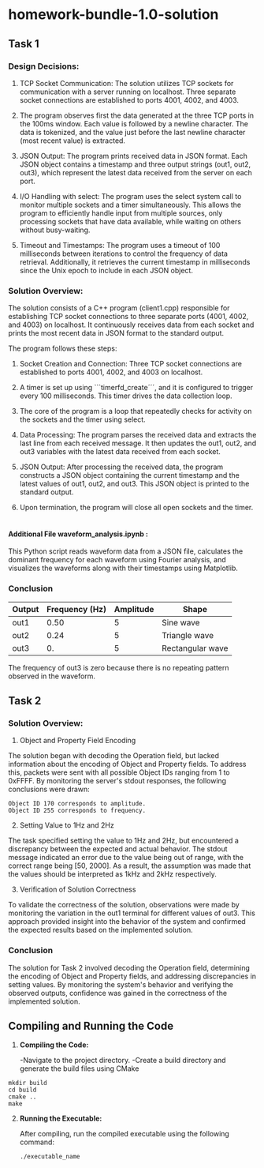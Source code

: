 # homework-bundle-1.0-solution
## Task 1
### Design Decisions:

1. TCP Socket Communication: The solution utilizes TCP sockets for communication with a server running on localhost. Three separate socket connections are established to ports 4001, 4002, and 4003.

2. The program observes first the data generated at the three TCP ports in the 100ms window. Each value is followed by a newline character. The data is tokenized, and the value just before the last newline character (most recent value) is extracted.

3. JSON Output: The program prints received data in JSON format. Each JSON object contains a timestamp and three output strings (out1, out2, out3), which represent the latest data received from the server on each port.

4. I/O Handling with select: The program uses the select system call to monitor multiple sockets and a timer simultaneously. This allows the program to efficiently handle input from multiple sources, only processing sockets that have data available, while waiting on others without busy-waiting.

5. Timeout and Timestamps: The program uses a timeout of 100 milliseconds between iterations to control the frequency of data retrieval. Additionally, it retrieves the current timestamp in milliseconds since the Unix epoch to include in each JSON object.

### Solution Overview:

The solution consists of a C++ program (client1.cpp) responsible for establishing TCP socket connections to three separate ports (4001, 4002, and 4003) on localhost. It continuously receives data from each socket and prints the most recent data in JSON format to the standard output.

The program follows these steps:

1. Socket Creation and Connection: Three TCP socket connections are established to ports 4001, 4002, and 4003 on localhost.

2. A timer is set up using ```timerfd_create´´´, and it is configured to trigger every 100 milliseconds. This timer drives the data collection loop.

3. The core of the program is a loop that repeatedly checks for activity on the sockets and the timer using select.

4. Data Processing: The program parses the received data and extracts the last line from each received message. It then updates the out1, out2, and out3 variables with the latest data received from each socket.

5. JSON Output: After processing the received data, the program constructs a JSON object containing the current timestamp and the latest values of out1, out2, and out3. This JSON object is printed to the standard output.

6. Upon termination, the program will close all open sockets and the timer.

#### <br> Additional File waveform_analysis.ipynb : <br>
This Python script reads waveform data from a JSON file, calculates the dominant frequency for each waveform using Fourier analysis, and visualizes the waveforms along with their timestamps using Matplotlib.

### Conclusion
| Output | Frequency (Hz)   | Amplitude | Shape           |
|--------|------------------|-----------|-----------------|
| out1   | 0.50             | 5         | Sine wave       |
| out2   | 0.24             | 5         | Triangle wave   |
| out3   | 0.               | 5         | Rectangular wave|

The frequency of out3 is zero because there is no repeating pattern observed in the waveform.

## Task 2
### Solution Overview:
1. Object and Property Field Encoding

The solution began with decoding the Operation field, but lacked information about the encoding of Object and Property fields. To address this, packets were sent with all possible Object IDs ranging from 1 to 0xFFFF. By monitoring the server's stdout responses, the following conclusions were drawn:

    Object ID 170 corresponds to amplitude.
    Object ID 255 corresponds to frequency.

2. Setting Value to 1Hz and 2Hz

The task specified setting the value to 1Hz and 2Hz, but encountered a discrepancy between the expected and actual behavior. The stdout message indicated an error due to the value being out of range, with the correct range being [50, 2000]. As a result, the assumption was made that the values should be interpreted as 1kHz and 2kHz respectively.

3. Verification of Solution Correctness

To validate the correctness of the solution, observations were made by monitoring the variation in the out1 terminal for different values of out3. This approach provided insight into the behavior of the system and confirmed the expected results based on the implemented solution.

### Conclusion
The solution for Task 2 involved decoding the Operation field, determining the encoding of Object and Property fields, and addressing discrepancies in setting values. By monitoring the system's behavior and verifying the observed outputs, confidence was gained in the correctness of the implemented solution.

## Compiling and Running the Code

1. **Compiling the Code:**

   -Navigate to the project directory.
   -Create a build directory and generate the build files using CMake

 ```
mkdir build
cd build
cmake ..
make
```

2. **Running the Executable:**

   After compiling, run the compiled executable using the following command:

   ```
   ./executable_name
   ```


